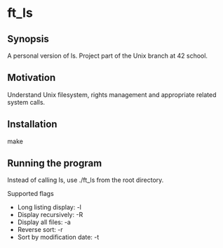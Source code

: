 # ft_ls

## Synopsis

A personal version of ls. Project part of the Unix branch at 42 school.

## Motivation

Understand Unix filesystem, rights management and appropriate related system calls.

## Installation

make

## Running the program

Instead of calling ls, use ./ft_ls from the root directory.

Supported flags

* Long listing display: -l
* Display recursively: -R
* Display all files: -a
* Reverse sort: -r
* Sort by modification date: -t

